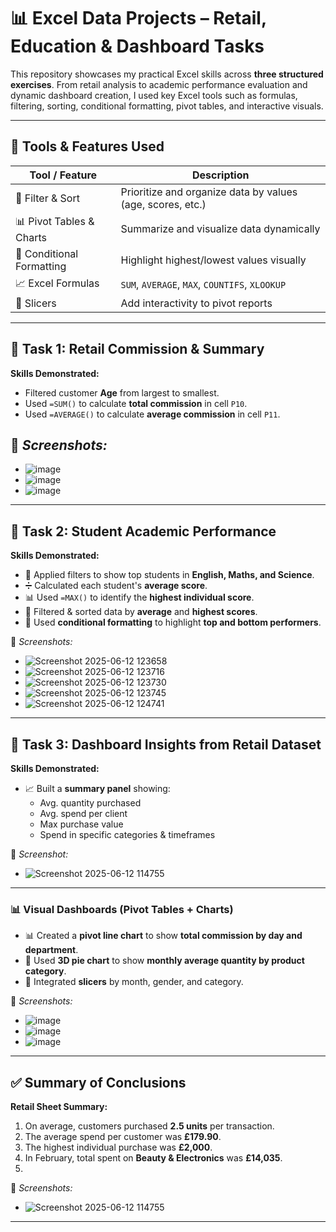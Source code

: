 # 📊 Excel Data Projects – Retail, Education & Dashboard Tasks

This repository showcases my practical Excel skills across **three structured exercises**. From retail analysis to academic performance evaluation and dynamic dashboard creation, I used key Excel tools such as formulas, filtering, sorting, conditional formatting, pivot tables, and interactive visuals.

---

## 🧰 Tools & Features Used

| Tool / Feature           | Description                                                                 |
|--------------------------|-----------------------------------------------------------------------------|
| 📌 Filter & Sort          | Prioritize and organize data by values (age, scores, etc.)                  |
| 📊 Pivot Tables & Charts  | Summarize and visualize data dynamically                                    |
| 🎯 Conditional Formatting | Highlight highest/lowest values visually                                   |
| 📈 Excel Formulas         | `SUM`, `AVERAGE`, `MAX`, `COUNTIFS`, `XLOOKUP`                             |
| 🧩 Slicers                | Add interactivity to pivot reports                                          |

---

## 📁 Task 1: Retail Commission & Summary

**Skills Demonstrated:**
- Filtered customer **Age** from largest to smallest.
- Used `=SUM()` to calculate **total commission** in cell `P10`.
- Used `=AVERAGE()` to calculate **average commission** in cell `P11`.

📸 *Screenshots:*
-
-  ![image](https://github.com/user-attachments/assets/d10b10b6-f629-4965-982f-a92e41538993)
-  ![image](https://github.com/user-attachments/assets/6bd1faf3-22cf-4dbf-bcdb-b81dfcb311eb)
-  ![image](https://github.com/user-attachments/assets/5f77ea5e-7f8b-4c8d-a545-16f1c8fb82c4)


---

## 📁 Task 2: Student Academic Performance

**Skills Demonstrated:**
- 🧮 Applied filters to show top students in **English, Maths, and Science**.
- ➗ Calculated each student's **average score**.
- 📊 Used `=MAX()` to identify the **highest individual score**.
- 🔢 Filtered & sorted data by **average** and **highest scores**.
- 🎨 Used **conditional formatting** to highlight **top and bottom performers**.

📸 *Screenshots:*

- ![Screenshot 2025-06-12 123658](https://github.com/user-attachments/assets/57274b32-44f6-48a9-9f0b-0d1e86b1be0c)
- ![Screenshot 2025-06-12 123716](https://github.com/user-attachments/assets/46148c98-34cd-4a99-8588-828d1bf4d82c)
- ![Screenshot 2025-06-12 123730](https://github.com/user-attachments/assets/a3ff6753-5379-44fc-8313-6a7ca25ad0fa)
- ![Screenshot 2025-06-12 123745](https://github.com/user-attachments/assets/6e189e8e-a505-4e20-b11e-07d169c27833)
- ![Screenshot 2025-06-12 124741](https://github.com/user-attachments/assets/f47b7237-e86d-4c07-a5ce-b3b14a9752dd)

---

## 📁 Task 3: Dashboard Insights from Retail Dataset

**Skills Demonstrated:**
- 📈 Built a **summary panel** showing:
  - Avg. quantity purchased
  - Avg. spend per client
  - Max purchase value
  - Spend in specific categories & timeframes

📸 *Screenshot:*  
- ![Screenshot 2025-06-12 114755](https://github.com/user-attachments/assets/00c18bfa-1e14-47f8-bd8f-7868ad5f764a)
 
---

### 📊 Visual Dashboards (Pivot Tables + Charts)

- 📊 Created a **pivot line chart** to show **total commission by day and department**.
- 🍰 Used **3D pie chart** to show **monthly average quantity by product category**.
- 🔘 Integrated **slicers** by month, gender, and category.

📸 *Screenshots:*
- ![image](https://github.com/user-attachments/assets/84f812b1-09cf-4de6-90da-9e6817df7be7)
- ![image](https://github.com/user-attachments/assets/90df8e4e-bf9c-41f8-beb4-a3b174cd19fd)
- ![image](https://github.com/user-attachments/assets/ef76d024-dc75-4b67-a466-d7acbd5a7b41)

---

## ✅ Summary of Conclusions

**Retail Sheet Summary:**
1. On average, customers purchased **2.5 units** per transaction.
2. The average spend per customer was **£179.90**.
3. The highest individual purchase was **£2,000**.
4. In February, total spent on **Beauty & Electronics** was **£14,035**.
5. 
📸 *Screenshots:*
- ![Screenshot 2025-06-12 114755](https://github.com/user-attachments/assets/3266a7ac-7845-4cab-b5b4-cfc43b5a4e8f)
---

